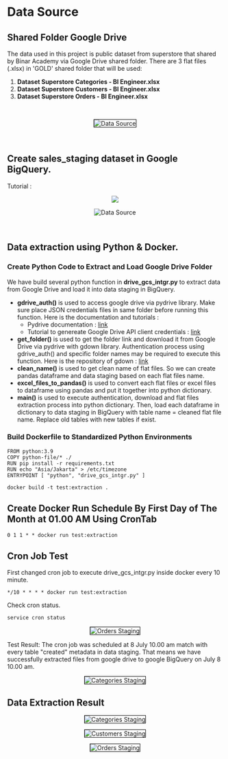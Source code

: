 
# Data Source
## Shared Folder Google Drive

<p>The data used in this project is public dataset from superstore that shared by Binar Academy via Google Drive shared folder. There are 3 flat files (.xlsx) in 'GOLD' shared folder that will be used: </p>

1. **Dataset Superstore Categories - BI Engineer.xlsx**
2. **Dataset Superstore Customers - BI Engineer.xlsx**
3. **Dataset Superstore Orders - BI Engineer.xlsx**

<br>
<p align="center">
  <img src="https://github.com/thisiswildanw/Superstore-Sales-Data-Pipeline/blob/main/images/data_source.png?raw=true" style="border: 1px solid black" alt="Data Source" >
</p>
<br>

## Create sales_staging dataset in Google BigQuery.
Tutorial : 
<p align="center">
  <img src="https://github.com/thisiswildanw/Superstore-Sales-Data-Pipeline/blob/main/images/Create_Dataset_Part1.png?raw=true">
</p>
<p align="center">
  <img src="https://github.com/thisiswildanw/Superstore-Sales-Data-Pipeline/blob/main/images/Create_Dataset_Part2.png?raw=true style="border: 1px solid black" alt="Data Source" >
</p>
<br>

## Data extraction using Python & Docker.

### Create Python Code to Extract and Load Google Drive Folder

  We have build several python function in **drive_gcs_intgr.py** to extract data from Google Drive and load it into data staging in BigQuery.

  - **gdrive_auth()** is used to access google drive via pydrive library. Make sure place JSON credentials files in same folder before running this function. Here is the documentation and tutorials : 
      - Pydrive documentation : [link](https://pythonhosted.org/PyDrive/)
      - Tutorial to genereate Google Drive API client credentials : [link](https://www.iperiusbackup.net/en/how-to-enable-google-drive-api-and-get-client-credentials/)  
  - **get_folder()** is used to get the folder link and download it from Google Drive via pydrive with gdown library. Authentication process using gdrive_auth() and specific folder names may be required to execute this function. Here is the repository of gdown : [link](https://github.com/wkentaro/gdown)
  - **clean_name()** is used to get clean name of flat files. So we can create pandas dataframe and data staging based on each flat files name.
  - **excel_files_to_pandas()** is used to convert each flat files or excel files to dataframe using pandas and put it together into python dictionary.  
  - **main()** is used to execute authentication, download and flat files extraction process into python dictionary. Then, load each dataframe in dictionary to data staging in BigQuery with table name = cleaned flat file name. Replace old tables with new tables if exist.  

### Build Dockerfile to Standardized Python Environments

``` docker
FROM python:3.9
COPY python-file/* ./
RUN pip install -r requirements.txt
RUN echo "Asia/Jakarta" > /etc/timezone
ENTRYPOINT [ "python", "drive_gcs_intgr.py" ]
```

``` docker
docker build -t test:extraction .
```

## Create Docker Run Schedule By First Day of The Month at 01.00 AM Using CronTab
``` crontab
0 1 1 * * docker run test:extraction
```

## Cron Job Test
First changed cron job to execute drive_gcs_intgr.py inside docker every 10 minute.

``` docker.
*/10 * * * * docker run test:extraction
```

Check cron status. 
``` 
service cron status
```
<p align="center">

  <img src="https://github.com/thisiswildanw/Superstore-Sales-Data-Pipeline/blob/main/images/cron_status.png?raw=true" style="border: 1px solid black" alt="Orders Staging" >
</p>


Test Result: 
  The cron job was scheduled at 8 July 10.00 am match with every table "created" metadata in data staging. That means we have successfully extracted files from google drive to google BigQuery on July 8 10.00 am.
  <br>
  <p align="center">
  <img src="https://github.com/thisiswildanw/Superstore-Sales-Data-Pipeline/blob/main/images/categories_metadata.png?raw=true" style="border: 1px solid black" alt="Categories Staging" >
  </p>

## Data Extraction Result
  <p align="center">
  <img src="https://github.com/thisiswildanw/Superstore-Sales-Data-Pipeline/blob/main/images/categories_staging.png?raw=true" style="border: 1px solid black" alt="Categories Staging" >
  </p>
  <p align="center">
  <img src="https://github.com/thisiswildanw/Superstore-Sales-Data-Pipeline/blob/main/images/customers_staging.png?raw=true" style="border: 1px solid black" alt="Customers Staging" >
  </p>
  <p align="center">
  <img src="https://github.com/thisiswildanw/Superstore-Sales-Data-Pipeline/blob/main/images/orders_staging.png?raw=true"style="border: 1px solid black" alt="Orders Staging" >
  </p>
<br>